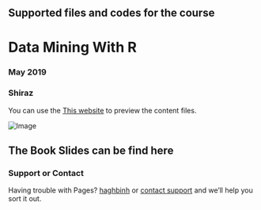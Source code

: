 ## Supported files and codes for the course
# Data Mining With R
### May 2019 
### Shiraz

You can use the [This website](https://github.com/haghbinh/DMwR/edit/master/README.md) to preview the content files.

![Image](https://github.com/haghbinh/DMwR/images/Han.png)
## The Book Slides can be find here


### Support or Contact

Having trouble with Pages?  [haghbinh](https://haghbinh.github.com/) or [contact support](haghbinh@gmail.com) and we’ll help you sort it out.
